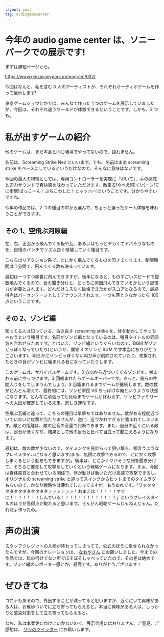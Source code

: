 ```yaml
---
layout: post
tag: audiogamecenter
---
```


# 今年の audio game center は、ソニーパークでの展示です!

まずは詳細ページから。

https://www.ginzasonypark.jp/program/032/

今回はなんと、私を含む 3 人のアーティストが、それぞれオーディオゲームを作って展示します!

東京ゲームショウとかでは、みんなで作った 1 つのゲームを展示していましたが、今回は、それぞれ違うワールドが体験できるということです。しかも、3 つも。

# 私が出すゲームの紹介

他のゲームは、まだ本番と同じ環境でやってないので、語れません。

名前は、Screaming Strike Neo といいます。でも、名前はまあ screaming strike をベースにしているというだけなので、そんなに意味はないです。

今回の最大の特徴としては、専用コントローラーを実際に「叩いて」、手の感覚と迫力サウンドで爽快感を味わっていただけます。敵来る!やべえ!叩く!バーン!てに衝撃!ばっこーん！ぶちこわした！ヒャッハー!ということです。分かりやすいですね。

今年の作品では、2 つの種目の中から選んで、ちょっと違ったゲーム体験を味わうことができます。

## その 1、空飛ぶ河原編

左、右、正面から飛んでくる板や瓦、あるいはもっとデカくてヤバそうなものを、自慢のパンチでリズム良く破壊していく種目です。

こちらはリアクション系で、とにかく飛んでくるものを叩きまくります。制限時間は 1 分間で、飛んでくる数も決まっています。

最初は一つずつ順番に飛んできますが、後半になると、ものすごいスピードで複数飛んでくるので、音の聞き分けと、どっちに何個飛んできているかという記憶力が必要とされます。どれだけミスなく破壊できたかがスコアとなるので、最終得点はパーセンテージとしてアナウンスされます。一つも落とさなかったら 100 点ということです。

## その 2、ゾンビ編

知ってる人は知っている、古き良き screaming strike を、体を動かしてやっちゃおうという種目です。名前がゾンビ編となっているのは、種目タイトルの雰囲気を合わせるためです。とはいえ、ゾンビ編というぐらいなので、BGM がゾンビっぽくなっていたり(というか、僕冒 3 のゾンビ BGM です本当にありがとうございます)、明らかにゾンビっぽくない叫び声が削除されていたり、攻撃されたときの音がゾンビに噛まれる音になっていたりします。

このゲームは、サバイバルゲームです。3 方向から近づいてくるゾンビを、噛まれる前にやっつけます。3 回噛まれたらゲームオーバーです。きっと、彼らの仲間入りをしてしまうんでしょう。3 回噛まれるまでゲームが継続します。敵の数がどんどん増えて、最終的には、ゾンビ軍団 VS ちっぽけな俺というような状態になります。どんなに頑張っても死ぬまでゲームが終わらず、ゾンビファミリーへの入団が確定している未来。悲しき運命です。

空飛ぶ瓦編と違って、こちらの種目は早撃ちではありません。敵がある程度近づいていないと攻撃が当たりませんが、逆に、近づかれすぎると噛まれてしまいます。敵との距離は、敵の足音の音量で判断できます。また、自分の近くにいる敵は、足音が低くなり、結果として他の足音と比べて目立って聞こえるようになります。

最初は、敵の数が少ないので、タイミングを見計らって狙い撃ち、都言うようなプレイスタイルになると思います(まぁ、無限に攻撃できるので、とにかく攻撃しまくるという動きもできますが)。後半は、とにかくヤバそうな列を聞き分けて、そちらに優先して攻撃をしていくという戦略ゲームになります。まぁ、今回は身体感覚と合わせている関係で、体が動けば動いただけ高速で攻撃できるし、オリジナルの screaming strike と違ってスイングからヒットまでのタイムラグもないので、かなり戦略性は薄れてしまってますが。もうあれです。「ワァタタタタタタタタタタタタァァァァァァ！おまえは！！！！！すでに！！！！！！！しんでいる！！！！！！！！！！！！！」というプレイスタイルのほうが高得点が取れると思います。ぜんぜん戦略ゲームじゃねえじゃん。だれだよ作ったの。

# 声の出演

スタッフクレジットの入稿が終わってしまってて、公式のほうに乗せられなかったんですが、今回のナレーションは、 [なおやさん](https://twitter.com/noy_0207) にお願いしました。今までの作品では、私の行けてない声でぼそぼそしゃべっていたので、その差は絶大です。ゾンビ編のレポーター感とか、最高です。ありがとうございます！

# ぜひきてね

コロナもあるので、外出することが減ってると思いますが、近くにいて興味がある人は、お散歩ついでに立ち寄ってもらえると。本当に興味がある人は、しっかりと感染対策をして立ち寄ってもらえると。

なお、私は本業休むわけにいかないので、展示会場にはおりません。ご意見、ご感想は、 [ワシのツイッター](https://twitter.com/nyanchan2013) にお願いします。
